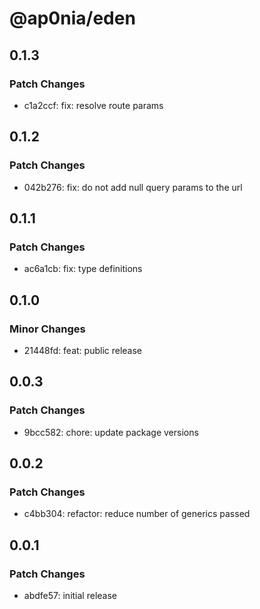 # @ap0nia/eden

## 0.1.3

### Patch Changes

- c1a2ccf: fix: resolve route params

## 0.1.2

### Patch Changes

- 042b276: fix: do not add null query params to the url

## 0.1.1

### Patch Changes

- ac6a1cb: fix: type definitions

## 0.1.0

### Minor Changes

- 21448fd: feat: public release

## 0.0.3

### Patch Changes

- 9bcc582: chore: update package versions

## 0.0.2

### Patch Changes

- c4bb304: refactor: reduce number of generics passed

## 0.0.1

### Patch Changes

- abdfe57: initial release
